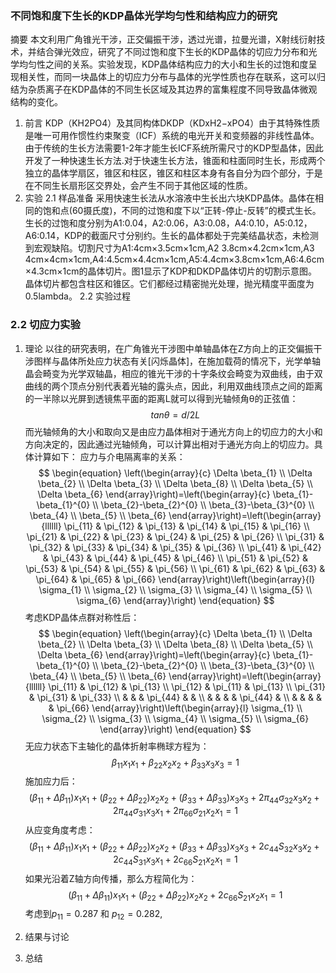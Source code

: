 ### 不同饱和度下生长的KDP晶体光学均匀性和结构应力的研究
摘要 
本文利用广角锥光干涉，正交偏振干涉，透过光谱，拉曼光谱，X射线衍射技术，并结合弹光效应，研究了不同过饱和度下生长的KDP晶体的切应力分布和光学均匀性之间的关系。实验发现，KDP晶体结构应力的大小和生长的过饱和度呈现相关性，而同一块晶体上的切应力分布与晶体的光学性质也存在联系，这可以归结为杂质离子在KDP晶体的不同生长区域及其边界的富集程度不同导致晶体微观结构的变化。
1. 前言
   KDP（KH2PO4）及其同构体DKDP（KDxH2−xPO4）由于其特殊性质是唯一可用作惯性约束聚变（ICF）系统的电光开关和变频器的非线性晶体。由于传统的生长方法需要1-2年才能生长ICF系统所需尺寸的KDP型晶体，因此开发了一种快速生长方法.对于快速生长方法，锥面和柱面同时生长，形成两个独立的晶体学扇区，锥区和柱区，锥区和柱区本身有各自分为四个部分，于是在不同生长扇形区交界处，会产生不同于其他区域的性质。
2. 实验
 2.1 样品准备
  采用快速生长法从水溶液中生长出六块KDP晶体。晶体在相同的饱和点(60摄氏度)，不同的过饱和度下以“正转-停止-反转”的模式生长。生长的过饱和度分别为A1:0.04，A2:0.06，A3:0.08，A4:0.10，A5:0.12，A6:0.14，KDP的截面尺寸分别约。生长的晶体都处于完美结晶状态，未检测到宏观缺陷。切割尺寸为A1:4cm×3.5cm×1cm,A2 3.8cm×4.2cm×1cm,A3 4cm×4cm×1cm,A4:4.5cm×4.4cm×1cm,A5:4.4cm×3.8cm×1cm,A6:4.6cm×4.3cm×1cm的晶体切片。图1显示了KDP和DKDP晶体切片的切割示意图。晶体切片都包含柱区和锥区。它们都经过精密抛光处理，抛光精度平面度为0.5lambda。
  2.2 实验过程
### 2.2 切应力实验 
1. 理论
  以往的研究表明，在广角锥光干涉图中单轴晶体在Z方向上的正交偏振干涉图样与晶体所处应力状态有关[闪烁晶体]，在施加载荷的情况下，光学单轴晶会畸变为光学双轴晶，相应的锥光干涉的十字条纹会畸变为双曲线，由于双曲线的两个顶点分别代表着光轴的露头点，因此，利用双曲线顶点之间的距离的一半除以光屏到透镜焦平面的距离L就可以得到光轴倾角θ的正弦值：
  $$
  \begin{equation}
      tanθ =  d/2L
  \end{equation}
  $$
  而光轴倾角的大小和取向又是由应力晶体相对于通光方向上的切应力的大小和方向决定的，因此通过光轴倾角，可以计算出相对于通光方向上的切应力。具体计算如下：
  应力与介电隔离率的关系：
  $$
  \begin{equation}
  \left(\begin{array}{c}
  \Delta \beta_{1} \\
  \Delta \beta_{2} \\
  \Delta \beta_{3} \\
  \Delta \beta_{8} \\
  \Delta \beta_{5} \\
  \Delta \beta_{6}
  \end{array}\right)=\left(\begin{array}{c}
  \beta_{1}-\beta_{1}^{0} \\
  \beta_{2}-\beta_{2}^{0} \\
  \beta_{3}-\beta_{3}^{0} \\
  \beta_{4} \\
  \beta_{5} \\
  \beta_{6}
  \end{array}\right)=\left(\begin{array}{llllll}
  \pi_{11} & \pi_{12} & \pi_{13} & \pi_{14} & \pi_{15} & \pi_{16} \\
  \pi_{21} & \pi_{22} & \pi_{23} & \pi_{24} & \pi_{25} & \pi_{26} \\
  \pi_{31} & \pi_{32} & \pi_{33} & \pi_{34} & \pi_{35} & \pi_{36} \\
  \pi_{41} & \pi_{42} & \pi_{43} & \pi_{44} & \pi_{45} & \pi_{46} \\
  \pi_{51} & \pi_{52} & \pi_{53} & \pi_{54} & \pi_{55} & \pi_{56} \\
  \pi_{61} & \pi_{62} & \pi_{63} & \pi_{64} & \pi_{65} & \pi_{66}
  \end{array}\right)\left(\begin{array}{l}
  \sigma_{1} \\
  \sigma_{2} \\
  \sigma_{3} \\
  \sigma_{4} \\
  \sigma_{5} \\
  \sigma_{6}
  \end{array}\right) 
  \end{equation}
  $$
  考虑KDP晶体点群对称性后：
  $$
  \begin{equation}
  \left(\begin{array}{c}
  \Delta \beta_{1} \\
  \Delta \beta_{2} \\
  \Delta \beta_{3} \\
  \Delta \beta_{8} \\
  \Delta \beta_{5} \\
  \Delta \beta_{6}
  \end{array}\right)=\left(\begin{array}{c}
  \beta_{1}-\beta_{1}^{0} \\
  \beta_{2}-\beta_{2}^{0} \\
  \beta_{3}-\beta_{3}^{0} \\
  \beta_{4} \\
  \beta_{5} \\
  \beta_{6}
  \end{array}\right)=\left(\begin{array}{llllll}
  \pi_{11} & \pi_{12} & \pi_{13}  \\
  \pi_{12} & \pi_{11} & \pi_{13}  \\
  \pi_{31} & \pi_{31} & \pi_{33}  \\
   &  &  & \pi_{44} &  &  \\
   &  &  &  & \pi_{44} &  \\
   &  &  &  &  & \pi_{66}
  \end{array}\right)\left(\begin{array}{l}
  \sigma_{1} \\
  \sigma_{2} \\
  \sigma_{3} \\
  \sigma_{4} \\
  \sigma_{5} \\
  \sigma_{6}
  \end{array}\right) 
  \end{equation}
  $$
  无应力状态下主轴化的晶体折射率椭球方程为：
  $$
  \begin{equation}
      β_{11} x_1 x_1+β_{22} x_2 x_2+β_{33} x_3 x_3=1
  \end{equation}  
  $$ 施加应力后：
    $$
  \begin{equation}
       (\beta_{11}+{\Delta} {\beta}_{1 1}) {x}_{1} {x}_{1}+(\beta_{22}+{\Delta}{\beta}_{22}){x}_{2} {x}_{2}+(\beta_{33}+{\Delta} {\beta}_{33}) {x}_{3} {x}_{3} + 2{\pi}_{44}\sigma_{32} x_{3} x_{2} + 2{\pi}_{44}\sigma_{31} x_{3} x_{1} + 2{\pi}_{66} \sigma_{21} {x}_{2} {x}_{1} = 1
  \end{equation} 
  $$
  从应变角度考虑：
  $$
  \begin{equation}
       (\beta_{11}+{\Delta} {\beta}_{11}) {x}_{1} {x}_{1}+(\beta_{22}+{\Delta}{\beta}_{22}){x}_{2} {x}_{2} + (\beta_{33} + {\Delta}{\beta}_{33}){x}_{3} {x}_{3} + 2{c}_{44}S_{32}x_{3}x_{2} + 2{c}_{44}S_{31}x_{3}x_{1} + 2{c}_{66}S_{21}{x}_{2}{x}_{1} = 1
  \end{equation} 
  $$
  如果光沿着Z轴方向传播，那么方程简化为：
  $$
  \begin{equation}
       (\beta_{11}+{\Delta}{\beta}_{11}){x}_{1}{x}_{1} + (\beta_{22}+{\Delta}{\beta}_{22}){x}_{2} {x}_{2} + 2{c}_{66}S_{21}{x}_{2}{x}_{1} = 1
  \end{equation} 
  $$
  考虑到$p_{11} = 0.287$ 和 $p_{12} = 0.282$,
 
 
 4. 结果与讨论
     
 5. 总结
